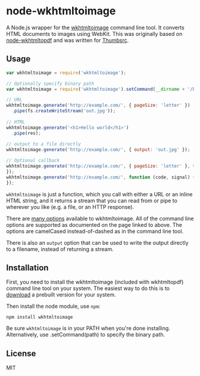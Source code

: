 node-wkhtmltoimage
==================

A Node.js wrapper for the [wkhtmltoimage](http://wkhtmltopdf.org/) command line tool.  It converts HTML documents to images using WebKit.  This was originally based on [node-wkhtmltopdf](https://github.com/devongovett/node-wkhtmltopdf) and was written for [Thumbsrc](https://github.com/timstudd/thumbsrc).

## Usage

```javascript
var wkhtmltoimage = require('wkhtmltoimage');

// Optionally specify binary path
var wkhtmltoimage = require('wkhtmltoimage').setCommand(__dirname + '/bin/wkhtmltoimage');

// URL
wkhtmltoimage.generate('http://example.com/', { pageSize: 'letter' })
  .pipe(fs.createWriteStream('out.jpg'));
  
// HTML
wkhtmltoimage.generate('<h1>Hello world</h1>')
  .pipe(res);
  
// output to a file directly
wkhtmltoimage.generate('http://example.com/', { output: 'out.jpg' });

// Optional callback
wkhtmltoimage.generate('http://example.com/', { pageSize: 'letter' }, function (code, signal) {
});
wkhtmltoimage.generate('http://example.com/', function (code, signal) {
});
```

`wkhtmltoimage` is just a function, which you call with either a URL or an inline HTML string, and it returns a stream that you can read from or pipe to wherever you like (e.g. a file, or an HTTP response).

There are [many options](http://wkhtmltopdf.org/usage/wkhtmltopdf.txt) available to wkhtmltoimage.  All of the command line options are supported as documented on the page linked to above.  The options are camelCased instead-of-dashed as in the command line tool.

There is also an `output` option that can be used to write the output directly to a filename, instead of returning a stream.

## Installation

First, you need to install the wkhtmltoimage (included with wkhtmltopdf) command line tool on your system.  The easiest way to do this is to [download](http://wkhtmltopdf.org/) a prebuilt version for your system. 

Then install the node module, use `npm`:

    npm install wkhtmltoimage
    
Be sure `wkhtmltoimage` is in your PATH when you're done installing.  Alternatively, use .setCommand(path) to specify the binary path.
    
## License

MIT
